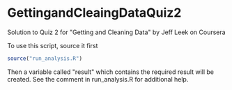 GettingandCleaingDataQuiz2
==========================

Solution to Quiz 2 for "Getting and Cleaning Data" by Jeff Leek on Coursera 

To use this script, source it first
```R
source("run_analysis.R")
```

Then a variable called "result" which contains the required result will be created. 
See the comment in run_analysis.R for additional help.